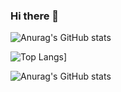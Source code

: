 ### Hi there 👋

![Anurag's GitHub stats](https://github-readme-stats.vercel.app/api?username=KXRXH&theme=tokyonight&show_icons=true)

![Top Langs](https://github-readme-stats.vercel.app/api/top-langs/?username=KXRXH&layout=compact&theme=dark&show_icons=true)]


![Anurag's GitHub stats](https://github-readme-stats.vercel.app/api?username=KXRXH&count_private=true&theme=tokyonight&show_icons=true)



<!--
**KXRXH/KXRXH** is a ✨ _special_ ✨ repository because its `README.md` (this file) appears on your GitHub profile.

Here are some ideas to get you started:

- 🔭 I’m currently working on ...
- 🌱 I’m currently learning ...
- 👯 I’m looking to collaborate on ...
- 🤔 I’m looking for help with ...
- 💬 Ask me about ...
- 📫 How to reach me: ...
- 😄 Pronouns: ...
- ⚡ Fun fact: ...
-->
